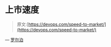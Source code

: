# 上市速度

> 原文:[https://devops.com/speed-to-market/](https://devops.com/speed-to-market/)

— [罗尔泊](https://devops.com/author/breselman/)